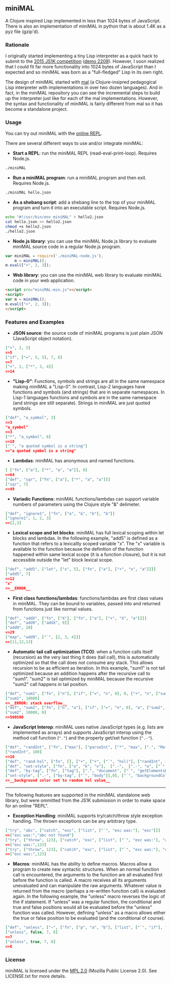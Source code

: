 ## miniMAL

A Clojure inspired Lisp implemented in less than 1024 bytes of
JavaScript. There is also an implementation of miniMAL in python
that is about 1.4K as a pyz file (gzip'd).

### Rationale

I originally started implementing a tiny Lisp interpreter as a quick
hack to submit to the [2015 JS1K
competition](http://js1k.com/2015-hypetrain/)
([demo 2209](http://js1k.com/2015-hypetrain/demo/2209)). However,
I soon realized that I could fit far more functionality into 1024
bytes of JavaScript than I expected and so miniMAL was born as
a "full-fledged" Lisp in its own right.

The design of miniMAL started with
[mal](https://github.com/kanaka/mal) (a Clojure-insipred pedagogical
Lisp interpreter with implementations in over two dozen languages).
And in fact, in the miniMAL repository you can see the incremental
steps to build up the interpreter just like for each of the mal
implementations. However, the syntax and functionality of miniMAL is
fairly different from mal so it has become a standalone project.

### Usage

You can try out miniMAL with the [online REPL](http://kanaka.github.io/miniMAL/).

There are several different ways to use and/or integrate miniMAL:

* **Start a REPL**: run the miniMAL REPL (read-eval-print-loop). Requires
  Node.js.
```bash
./miniMAL
```

* **Run a miniMAL program**: run a miniMAL program and then exit.
  Requires Node.js.
```bash
./miniMAL hello.json
```

* **As a shebang script**: add a shebang line to the top of your
  miniMAL program and turn it into an executable script. Requires
  Node.js.
```bash
echo "#!/usr/bin/env miniMAL" > hello2.json
cat hello.json >> hello2.json
chmod +x hello2.json
./hello2.json
```

* **Node.js library**: you can use the miniMAL Node.js library to
  evaluate miniMAL source code in a regular Node.js program.
```javascript
var miniMAL = require('./miniMAL-node.js'),
    m = miniMAL();
m.eval(["+", 2, 3]); 
```

* **Web library**: you can use the miniMAL web library to evaluate
  miniMAL code in your web application.
```html
<script src="miniMAL-min.js"></script>
<script>
var m = miniMAL();
m.eval(["+", 2, 3]); 
</script>
```


### Features and Examples

* **JSON source**: the source code of miniMAL programs is just plain
  JSON (JavaScript object notation).
```json
["+", 2, 3]
=>5
["if", ["=", 5, 5], 7, 8]
=>7
["+", 2, ["*", 3, 4]]
=>14
```

* **"Lisp-0"**: Functions, symbols and strings
  are all in the same namespace making miniMAL a "Lisp-0". In
  contrast, Lisp-2 languages have functions and symbols (and strings)
  that are in separate namespaces. In Lisp-1 languages functions and
  symbols are in the same namespace (and strings are still separate).
  Strings in miniMAL are just quoted symbols.
```json
["def", "a_symbol", 3]
=>3
"a_symbol"
=>3
["*", "a_symbol", 6]
=>18
["`", "a quoted symbol is a string"]
=>"a quoted symbol is a string"
```

* **Lambdas**: miniMAL has anonymous and named functions.
```json
[ ["fn", ["a"], ["*", "a", "a"]], 8]
=>64
["def", "sqr", ["fn", ["a"], ["*", "a", "a"]]]
["sqr", 7]
=>49
```

* **Variadic Functions**: miniMAL functions/lambdas can support
  variable numbers of parameters using the Clojure style "&"
  delimeter.
```json
["def", "ignore1", ["fn", ["a", "&", "b"], "b"]]
["ignore1", 1, 2, 3]
=>[2,3]
```

* **Lexical scope and let blocks**: miniMAL has full lexical scoping
  within let blocks and lambdas. In the following example, "add5" is
  defined as a function that refers to a lexicallly scoped variable
  "x". The "x" variable is available to the function because the
  definition of the function happened within same lexical scope
  (it is a function closure), but it is not accessible outside the
  "let" block lexical scope.
```json
["def", "add5", ["let", ["x", 5], ["fn", ["a"], ["+", "x", "a"]]]]
["add5", 7]
=>12
"x"
=>__ERROR__
```

* **First class functions/lambdas**: functions/lambdas are first class
  values in miniMAL. They can be bound to variables, passed into and
  returned from functions just like normal values.
```json
["def", "addX", ["fn", ["X"], ["fn", ["a"], ["+", "X", "a"]]]]
["def", "add9", ["addX", 9]]
["add9", 20]
=>29
["map", "add9", ["`", [2, 3, 4]]]
=>[11,12,13]
```

* **Automatic tail call optimization (TCO)**: when a function calls
  itself (recursion) as the very last thing it does (tail call), this
  is automatically optimized so that the call does not consume any
  stack.  This allows recursion to be as efficient as iteration. In
  this example, "sum1" is not tail optimized because an addition
  happens after the recursive call to "sum1". "sum2" is tail optimized
  by miniMAL because the recursive "sum2" call happens in tail
  position.
```json
["def", "sum1", ["fn", ["n"], ["if", ["=", "n", 0], 0, ["+", "n", ["sum1", ["-", "n", 1]]]]]]
["sum1", 10000]
=>__ERROR: stack overflow__
["def", "sum2", ["fn", ["n", "a"], ["if", ["=", "n", 0], "a", ["sum2", ["-", "n", 1], ["+", "n", "a"]]]]]
["sum2", 10000, 0]
=>500500
```

* **JavaScript Interop**: miniMAL uses native JavaScript types (e.g.
  lists are implemented as arrays) and supports JavaScript interop
  using the method call function (`"."`) and the property get/set
  function (`".-"`).
```json
["def", "randInt", ["fn", ["max"], ["parseInt", ["*", "max", [".", "Math", ["`", "random"]]]]]]
["randInt", 100]
=>16
["def", "rand-hsl", ["fn", [], ["+", ["+", ["`", "hsl("], ["randInt", 360]], ["`", ", 50%, 70%)"]]]]
["def", "set-style", ["fn", ["o", "k", "v"],  [".-",  [".-", "o", ["`", "style"]], "k", "v"]]]
["def", "by-tag", ["fn", ["tag"], [".", "document", ["`", "getElementsByTagName"], "tag"]]]
["set-style", [".-", ["by-tag", ["`", "body"]],0], ["`", "backgroundColor"], ["rand-hsl"]]
=>__background color set to random hsl value__
```

* * *

The following features are supported in the miniMAL standalone web
library, but were ommitted from the JS1K submission in order to make
space for an online "REPL".

* **Exception Handling**: miniMAL supports try/catch/throw style
  exception handling. The thrown exceptions can be any arbitrary type.
```json
["try", "abc", ["catch", "exc", ["list", ["`", "exc was:"], "exc"]]]
=>["exc was:","abc not found"]
["try", ["throw", 123], ["catch", "exc", ["list", ["`", "exc was:"], "exc"]]]
=>["exc was:",123]
["try", ["throw", 123], ["catch", "exc", ["list", ["`", "exc was:"], "exc"]]]
=>["exc was:",123]
```

* **Macros**: miniMAL has the ability to define macros. Macros allow
  a program to create new syntactic structures. When an normal
  function call is encountered, the arguments to the function are all
  evaluated first before the function is called. A macro receives all
  its arguments unevaluated and can manipulate the raw arguments.
  Whatever value is returned from the macro (perhaps a re-written
  function call) is evaluated again. In the following example, the
  "unless" macro reverses the logic of the if statement. If "unless"
  was a regular function, the conditional and true and false positions
  would all be evaluated before the "unless" function was called.
  However, defining "unless" as a macro allows either the true or
  false position to be evaluated (and the conditional of course).
```json
["def", "unless", ["~", ["fn", ["p", "a", "b"], ["list", ["`", "if"], "p", "b", "a"]]]]
["unless", false, 7, 8]
=>7
["unless", true, 7, 8]
=>8
```

### License

miniMAL is licensed under the [MPL 2.0](http://www.mozilla.org/MPL/2.0/) (Mozilla Public License 2.0).
See LICENSE.txt for more details.


